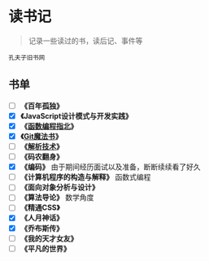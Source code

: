 # 读书记

> 记录一些读过的书，读后记、事件等

`孔夫子旧书网`

## 书单

- [ ] **《百年孤独》**
- [x] **《JavaScript设计模式与开发实践》**
- [x] **《[函数编程指北](https://llh911001.gitbooks.io/mostly-adequate-guide-chinese/content/)》**
- [x] **《[Git魔法书](http://www-cs-students.stanford.edu/~blynn/gitmagic/intl/zh_cn/index.html)》** 
- [ ] **《[解析技术](https://parsing-techniques.duguying.net/)》** 
- [ ] **《码农翻身》**
- [x] **《编码》** 由于期间经历面试以及准备，断断续续看了好久
- [ ] **《计算机程序的构造与解释》** 函数式编程
- [ ] **《面向对象分析与设计》**
- [ ] **《算法导论》** 数学角度
- [ ] **《精通CSS》**
- [x] **《人月神话》** 
- [x] **《乔布斯传》**
- [ ] **《我的天才女友》**
- [ ] **《平凡的世界》**
